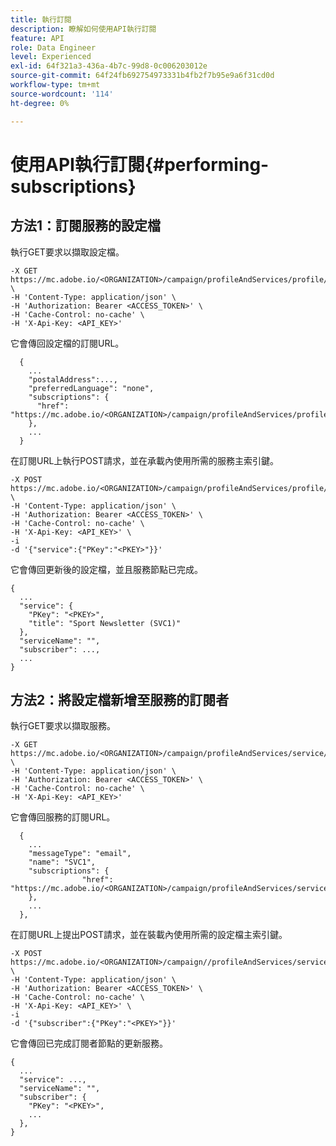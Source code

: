 ```yaml
---
title: 執行訂閱
description: 瞭解如何使用API執行訂閱
feature: API
role: Data Engineer
level: Experienced
exl-id: 64f321a3-436a-4b7c-99d8-0c006203012e
source-git-commit: 64f24fb692754973331b4fb2f7b95e9a6f31cd0d
workflow-type: tm+mt
source-wordcount: '114'
ht-degree: 0%

---
```


# 使用API執行訂閱{#performing-subscriptions}

## 方法1：訂閱服務的設定檔

執行GET要求以擷取設定檔。

```
-X GET https://mc.adobe.io/<ORGANIZATION>/campaign/profileAndServices/profile/<PKEY> \
-H 'Content-Type: application/json' \
-H 'Authorization: Bearer <ACCESS_TOKEN>' \
-H 'Cache-Control: no-cache' \
-H 'X-Api-Key: <API_KEY>'
```

它會傳回設定檔的訂閱URL。

```
  {
    ...
    "postalAddress":...,
    "preferredLanguage": "none",
    "subscriptions": {
      "href": "https://mc.adobe.io/<ORGANIZATION>/campaign/profileAndServices/profile/<PKEY>/subscriptions/"
    },
    ...
  }
```

在訂閱URL上執行POST請求，並在承載內使用所需的服務主索引鍵。

```
-X POST https://mc.adobe.io/<ORGANIZATION>/campaign/profileAndServices/profile/<PKEY>/subscriptions \
-H 'Content-Type: application/json' \
-H 'Authorization: Bearer <ACCESS_TOKEN>' \
-H 'Cache-Control: no-cache' \
-H 'X-Api-Key: <API_KEY>' \
-i
-d '{"service":{"PKey":"<PKEY>"}}'
```

它會傳回更新後的設定檔，並且服務節點已完成。

```
{
  ...
  "service": {
    "PKey": "<PKEY>",
    "title": "Sport Newsletter (SVC1)"
  },
  "serviceName": "",
  "subscriber": ...,
  ...
}
```

## 方法2：將設定檔新增至服務的訂閱者

執行GET要求以擷取服務。

```
-X GET https://mc.adobe.io/<ORGANIZATION>/campaign/profileAndServices/service/<PKEY> \
-H 'Content-Type: application/json' \
-H 'Authorization: Bearer <ACCESS_TOKEN>' \
-H 'Cache-Control: no-cache' \
-H 'X-Api-Key: <API_KEY>'
```

它會傳回服務的訂閱URL。

```
  {
    ...
    "messageType": "email",
    "name": "SVC1",
    "subscriptions": {
                "href": "https://mc.adobe.io/<ORGANIZATION>/campaign/profileAndServices/service/<PKEY>/subscriptions/"
    },
    ...
  },
```

在訂閱URL上提出POST請求，並在裝載內使用所需的設定檔主索引鍵。

```
-X POST https://mc.adobe.io/<ORGANIZATION>/campaign//profileAndServices/service/<PKEY>/subscriptions/ \
-H 'Content-Type: application/json' \
-H 'Authorization: Bearer <ACCESS_TOKEN>' \
-H 'Cache-Control: no-cache' \
-H 'X-Api-Key: <API_KEY>' \
-i
-d '{"subscriber":{"PKey":"<PKEY>"}}'
```

它會傳回已完成訂閱者節點的更新服務。

```
{
  ...
  "service": ...,
  "serviceName": "",
  "subscriber": {
    "PKey": "<PKEY>",
    ...
  },
}
```
